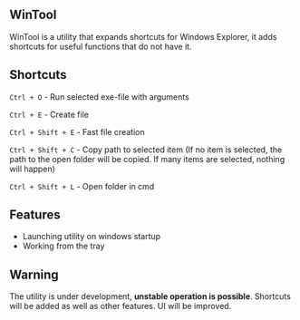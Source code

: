 ## WinTool

WinTool is a utility that expands shortcuts for Windows Explorer, it adds shortcuts for useful functions that do not have it.

## Shortcuts
`Ctrl + O` - Run selected exe-file with arguments

`Ctrl + E` - Create file

`Ctrl + Shift + E` - Fast file creation

`Ctrl + Shift + C` - Copy path to selected item (If no item is selected, the path to the open folder will be copied. If many items are selected, nothing will happen)

`Ctrl + Shift + L` - Open folder in cmd

## Features
- Launching utility on windows startup
- Working from the tray

## Warning
The utility is under development, **unstable operation is possible**. Shortcuts will be added as well as other features. UI will be improved.
